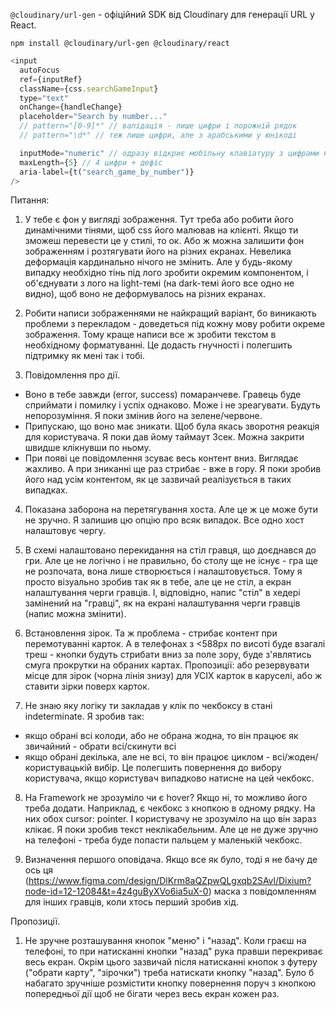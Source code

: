 `@cloudinary/url-gen` - офіційний SDK від Cloudinary для генерації URL у React.

```
npm install @cloudinary/url-gen @cloudinary/react
```

```js
<input
  autoFocus
  ref={inputRef}
  className={css.searchGameInput}
  type="text"
  onChange={handleChange}
  placeholder="Search by number..."
  // pattern="[0-9]*" // валідація - лише цифри і порожній рядок
  // pattern="\d*" // теж лише цифри, але з арабськими у юнікоді

  inputMode="numeric" // одразу відкриє мобільну клавіатуру з цифрами на моб. пристроях
  maxLength={5} // 4 цифри + дефіс
  aria-label={t("search_game_by_number")}
/>
```

Питання:

1. У тебе є фон у вигляді зображення. Тут треба або робити його динамічними тінями, щоб css його малював на клієнті. Якщо ти зможеш перевести це у стилі, то ок. Або ж можна залишити фон зображенням і розтягувати його на різних екранах. Невелика деформація кардинально нічого не змінить. Але у будь-якому випадку необхідно тінь під лого зробити окремим компонентом, і об'єднувати з лого на light-темі (на dark-темі його все одно не видно), щоб воно не деформувалось на різних екранах.

2. Робити написи зображеннями не найкращий варіант, бо виникають проблеми з перекладом - доведеться під кожну мову робити окреме зображення. Тому краще написи все ж зробити текстом в необхідному форматуванні. Це додасть гнучності і полегшить підтримку як мені так і тобі.

3. Повідомлення про дії.

- Воно в тебе завжди (error, success) помаранчеве. Гравець буде сприймати і помилку і успіх однаково. Може і не зреагувати. Будуть непорозуміння. Я поки змінив його на зелене/червоне.
- Припускаю, що воно має зникати. Щоб була якась зворотня реакція для користувача. Я поки дав йому таймаут 3сек. Можна закрити швидше клікнувши по ньому.
- При появі це повідомлення зсуває весь контент вниз. Виглядає жахливо. А при зниканні ще раз стрибає - вже в гору. Я поки зробив його над усім контентом, як це зазвичай реалізується в таких випадках.

4. Показана заборона на перетягування хоста. Але це ж це може бути не зручно. Я залишив цю опцію про всяк випадок. Все одно хост налаштовує чергу.

5. В схемі налаштовано перекидання на стіл гравця, що доєднався до гри. Але це не логічно і не правильно, бо столу ще не існує - гра ще не розпочата, вона лише створюється і налаштовується. Тому я просто візуально зробив так як в тебе, але це не стіл, а екран налаштування черги гравців. І, відповідно, напис "стіл" в хедері замінений на "гравці", як на екрані налаштування черги гравців (напис можна змінити).

6. Встановлення зірок. Та ж проблема - стрибає контент при перемотуванні карток. А в телефонах з <588px по висоті буде взагалі треш - кнопки будуть стрибати вниз за поле зору, буде з'являтись смуга прокрутки на обраних картах.
   Пропозиції: або резервувати місце для зірок (чорна лінія знизу) для УСІХ карток в каруселі, або ж ставити зірки поверх карток.

7. Не знаю яку логіку ти закладав у клік по чекбоксу в стані indeterminate. Я зробив так:

- якщо обрані всі колоди, або не обрана жодна, то він працює як звичайний - обрати всі/скинути всі
- якщо обрані декілька, але не всі, то він працює циклом - всі/жоден/користувацькій вибір. Це полегшить повернення до вибору користувача, якщо користувач випадково натисне на цей чекбокс.

8. На Framework не зрозуміло чи є hover? Якщо ні, то можливо його треба додати. Наприклад, є чекбокс з кнопкою в одному рядку. На них обох cursor: pointer. І користувачу не зрозуміло на що він зараз клікає. Я поки зробив текст неклікабельним. Але це не дуже зручно на телефоні - треба буде попасти пальцем у маленькій чекбокс.

9. Визначення першого оповідача. Якщо все як було, тоді я не бачу де ось ця (https://www.figma.com/design/DlKrm8aQZpwQLgxqb2SAvl/Dixium?node-id=12-12084&t=4z4guByXVo6ia5uX-0) маска з повідомленням для інших гравців, коли хтось перший зробив хід.

Пропозиції.

1. Не зручне розташування кнопок "меню" і "назад". Коли граєш на телефоні, то при натисканні кнопки "назад" рука правши перекриває весь екран. Окрім цього зазвичай після натисканні кнопок з футеру ("обрати карту", "зірочки") треба натискати кнопку "назад". Було б набагато зручніше розмістити кнопку повернення поруч з кнопкою попередньої дії щоб не бігати через весь екран кожен раз.
